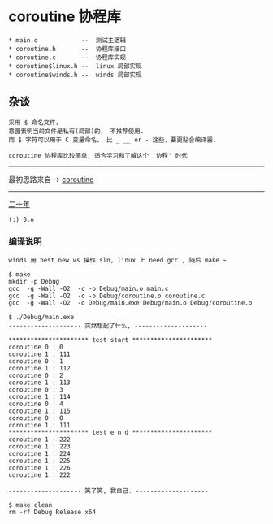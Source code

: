 # coroutine 协程库

    * main.c            --  测试主逻辑
    * coroutine.h       --  协程库接口
    * coroutine.c       --  协程库实现
    * coroutine$linux.h --  linux 局部实现
    * coroutine$winds.h --  winds 局部实现

## 杂谈

    采用 $ 命名文件，
    意图表明当前文件是私有(局部)的， 不推荐使用.
    而 $ 字符可以用于 C 变量命名， 比 _ __ or - 这些，要更贴合编译器.
    
    coroutine 协程库比较简单, 适合学习和了解这个 '协程' 时代

***

最初思路来自 -> [coroutine](https://github.com/cloudwu/coroutine)

***

[二十年](http://music.163.com/m/song?id=193108)

    (:) 0.o 

### 编译说明

    winds 用 best new vs 操作 sln, linux 上 need gcc , 随后 make ~

```
$ make
mkdir -p Debug
gcc  -g -Wall -O2  -c -o Debug/main.o main.c
gcc  -g -Wall -O2  -c -o Debug/coroutine.o coroutine.c
gcc  -g -Wall -O2  -o Debug/main.exe Debug/main.o Debug/coroutine.o

$ ./Debug/main.exe
-------------------- 突然想起了什么, --------------------

********************** test start **********************
coroutine 0 : 0
coroutine 1 : 111
coroutine 0 : 1
coroutine 1 : 112
coroutine 0 : 2
coroutine 1 : 113
coroutine 0 : 3
coroutine 1 : 114
coroutine 0 : 4
coroutine 1 : 115
coroutine 0 : 0
coroutine 1 : 111
********************** test e n d **********************
coroutine 1 : 222
coroutine 1 : 223
coroutine 1 : 224
coroutine 1 : 225
coroutine 1 : 226
coroutine 1 : 222

-------------------- 笑了笑, 我自己. --------------------

$ make clean
rm -rf Debug Release x64
```
